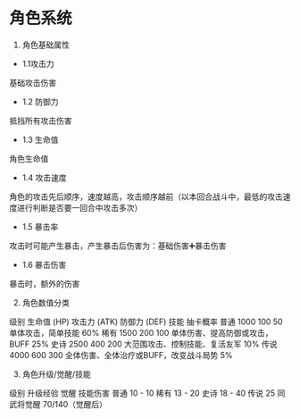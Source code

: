 # 角色系统

1. 角色基础属性

- 1.1攻击力

基础攻击伤害

- 1.2 防御力

抵挡所有攻击伤害

- 1.3 生命值

角色生命值

- 1.4 攻击速度

角色的攻击先后顺序，速度越高，攻击顺序越前（以本回合战斗中，最低的攻击速度进行判断是否要一回合中攻击多次）

- 1.5 暴击率

攻击时可能产生暴击，产生暴击后伤害为：基础伤害➕暴击伤害

- 1.6 暴击伤害

暴击时，额外的伤害

2. 角色数值分类

级别	生命值 (HP)	攻击力 (ATK)	防御力 (DEF)	技能	                       抽卡概率
普通	1000	     100	        50	       单体攻击，简单技能	                 60%
稀有	1500	     200	        100	       单体伤害、提高防御或攻击，BUFF	      25%
史诗	2500	     400	        200	       大范围攻击、控制技能、复活友军	       10%
传说	4000	     600	        300	       全体伤害、全体治疗或BUFF，改变战斗局势	5%

3. 角色升级/觉醒/技能

级别	升级经验	觉醒          技能伤害
普通    10          -              10
稀有    13          -              20
史诗    18          -              40
传说    25          同武将觉醒       70/140（觉醒后）